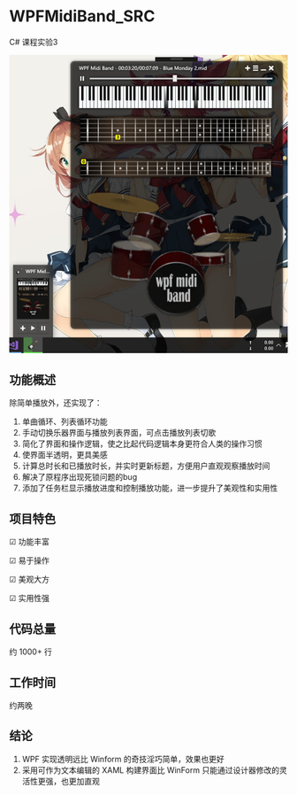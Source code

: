 # WPFMidiBand_SRC

C# 课程实验3

![](https://raw.githubusercontent.com/8qwe24657913/WPFMidiBand_SRC/master/Images/WPF.png)

## 功能概述

除简单播放外，还实现了：

1. 单曲循环、列表循环功能
2. 手动切换乐器界面与播放列表界面，可点击播放列表切歌
3. 简化了界面和操作逻辑，使之比起代码逻辑本身更符合人类的操作习惯
4. 使界面半透明，更具美感
5. 计算总时长和已播放时长，并实时更新标题，方便用户直观观察播放时间
6. 解决了原程序出现死锁问题的bug
7. 添加了任务栏显示播放进度和控制播放功能，进一步提升了美观性和实用性

## 项目特色

☑ 功能丰富

☑ 易于操作

☑ 美观大方

☑ 实用性强

## 代码总量

约 1000+ 行

## 工作时间

约两晚

## 结论

1. WPF 实现透明远比 Winform 的奇技淫巧简单，效果也更好
2. 采用可作为文本编辑的 XAML 构建界面比 WinForm 只能通过设计器修改的灵活性更强，也更加直观